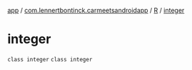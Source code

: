 [app](../../../index.md) / [com.lennertbontinck.carmeetsandroidapp](../../index.md) / [R](../index.md) / [integer](./index.md)

# integer

`class integer`
`class integer`